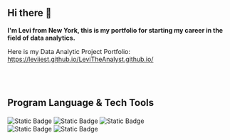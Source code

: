 ## Hi there 👋
**I'm Levi from New York, this is my portfolio for starting my career in the field of data analytics.**

Here is my Data Analytic Project Portfolio: https://leviiest.github.io/LeviTheAnalyst.github.io/

<br></br>

## Program Language & Tech Tools
![Static Badge](https://img.shields.io/badge/python-%233B3B3B?style=for-the-badge&logo=python&logoColor=%23FFFFFF&logoSize=amg&labelColor=grey&color=%233776AB) 
![Static Badge](https://img.shields.io/badge/Tableau-%233B3B3B?style=for-the-badge&logo=tableau&logoColor=%23FFFFFF&logoSize=amg&labelColor=grey&color=%2300A1E0)
![Static Badge](https://img.shields.io/badge/jupyter-%233B3B3B?style=for-the-badge&logo=jupyter&logoColor=%23FFFFFF&logoSize=amg&labelColor=grey&color=%23F37626)　<br>
![Static Badge](https://img.shields.io/badge/MySQL-%233B3B3B?style=for-the-badge&logo=mysql&logoColor=%23FFFFFF&logoSize=amg&labelColor=grey&color=%2300758F)
![Static Badge](https://img.shields.io/badge/SQLite-%233B3B3B?style=for-the-badge&logo=sqlite&logoColor=%23FFFFFF&logoSize=amg&labelColor=grey&color=%23003B57) <br>
